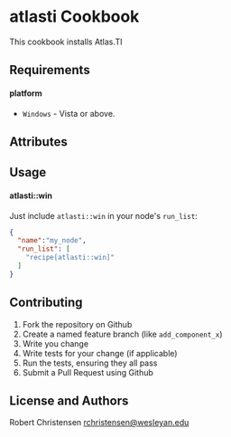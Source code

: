 atlasti Cookbook
================
This cookbook installs Atlas.TI

Requirements
------------
#### platform
- `Windows` - Vista or above.

Attributes
----------

Usage
-----
#### atlasti::win

Just include `atlasti::win` in your node's `run_list`:

```json
{
  "name":"my_node",
  "run_list": [
    "recipe[atlasti::win]"
  ]
}
```

Contributing
------------

1. Fork the repository on Github
2. Create a named feature branch (like `add_component_x`)
3. Write you change
4. Write tests for your change (if applicable)
5. Run the tests, ensuring they all pass
6. Submit a Pull Request using Github

License and Authors
-------------------
Robert Christensen <rchristensen@wesleyan.edu>

